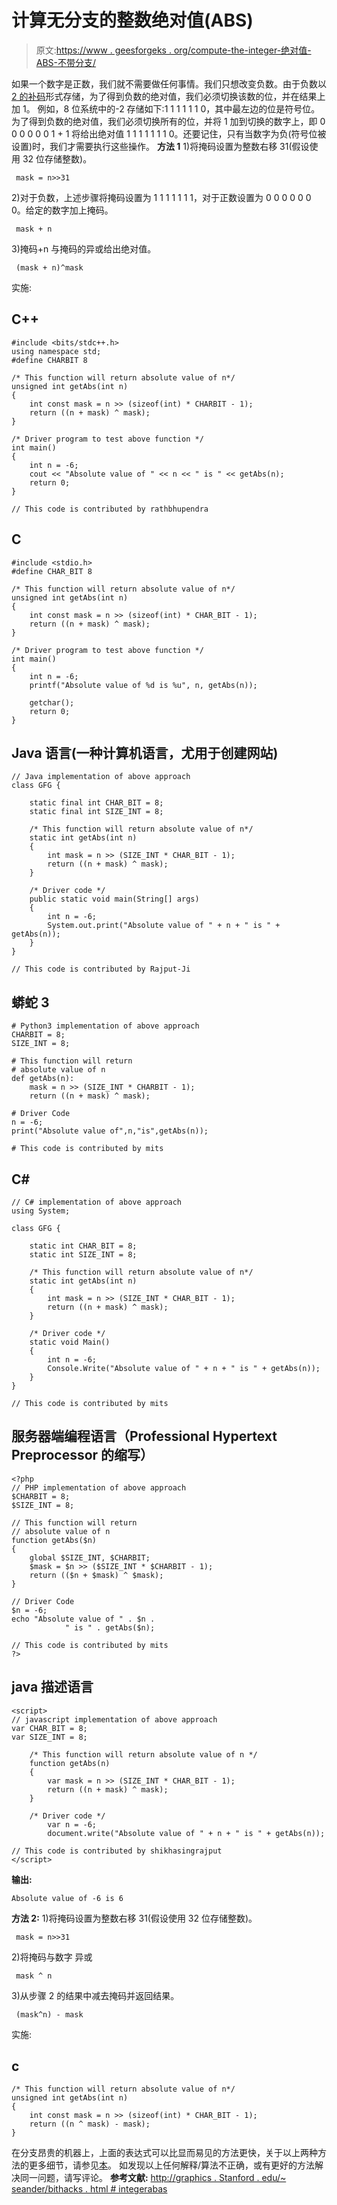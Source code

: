 # 计算无分支的整数绝对值(ABS)

> 原文:[https://www . geesforgeks . org/compute-the-integer-绝对值-ABS-不带分支/](https://www.geeksforgeeks.org/compute-the-integer-absolute-value-abs-without-branching/)

如果一个数字是正数，我们就不需要做任何事情。我们只想改变负数。由于负数以 [2 的补码](http://en.wikipedia.org/wiki/Two%27s_complement)形式存储，为了得到负数的绝对值，我们必须切换该数的位，并在结果上加 1。
例如，8 位系统中的-2 存储如下:1 1 1 1 1 1 0，其中最左边的位是符号位。为了得到负数的绝对值，我们必须切换所有的位，并将 1 加到切换的数字上，即 0 0 0 0 0 0 1 + 1 将给出绝对值 1 1 1 1 1 1 1 0。还要记住，只有当数字为负(符号位被设置)时，我们才需要执行这些操作。
**方法 1**
1)将掩码设置为整数右移 31(假设使用 32 位存储整数)。

```
 mask = n>>31 
```

2)对于负数，上述步骤将掩码设置为 1 1 1 1 1 1 1，对于正数设置为 0 0 0 0 0 0 0。给定的数字加上掩码。

```
 mask + n 
```

3)掩码+n 与掩码的异或给出绝对值。

```
 (mask + n)^mask 
```

实施:

## C++

```
#include <bits/stdc++.h>
using namespace std;
#define CHARBIT 8

/* This function will return absolute value of n*/
unsigned int getAbs(int n)
{
    int const mask = n >> (sizeof(int) * CHARBIT - 1);
    return ((n + mask) ^ mask);
}

/* Driver program to test above function */
int main()
{
    int n = -6;
    cout << "Absolute value of " << n << " is " << getAbs(n);
    return 0;
}

// This code is contributed by rathbhupendra
```

## C

```
#include <stdio.h>
#define CHAR_BIT 8

/* This function will return absolute value of n*/
unsigned int getAbs(int n)
{
    int const mask = n >> (sizeof(int) * CHAR_BIT - 1);
    return ((n + mask) ^ mask);
}

/* Driver program to test above function */
int main()
{
    int n = -6;
    printf("Absolute value of %d is %u", n, getAbs(n));

    getchar();
    return 0;
}
```

## Java 语言(一种计算机语言，尤用于创建网站)

```
// Java implementation of above approach
class GFG {

    static final int CHAR_BIT = 8;
    static final int SIZE_INT = 8;

    /* This function will return absolute value of n*/
    static int getAbs(int n)
    {
        int mask = n >> (SIZE_INT * CHAR_BIT - 1);
        return ((n + mask) ^ mask);
    }

    /* Driver code */
    public static void main(String[] args)
    {
        int n = -6;
        System.out.print("Absolute value of " + n + " is " + getAbs(n));
    }
}

// This code is contributed by Rajput-Ji
```

## 蟒蛇 3

```
# Python3 implementation of above approach
CHARBIT = 8;
SIZE_INT = 8;

# This function will return
# absolute value of n
def getAbs(n):
    mask = n >> (SIZE_INT * CHARBIT - 1);
    return ((n + mask) ^ mask);

# Driver Code
n = -6;
print("Absolute value of",n,"is",getAbs(n));

# This code is contributed by mits
```

## C#

```
// C# implementation of above approach
using System;

class GFG {

    static int CHAR_BIT = 8;
    static int SIZE_INT = 8;

    /* This function will return absolute value of n*/
    static int getAbs(int n)
    {
        int mask = n >> (SIZE_INT * CHAR_BIT - 1);
        return ((n + mask) ^ mask);
    }

    /* Driver code */
    static void Main()
    {
        int n = -6;
        Console.Write("Absolute value of " + n + " is " + getAbs(n));
    }
}

// This code is contributed by mits
```

## 服务器端编程语言（Professional Hypertext Preprocessor 的缩写）

```
<?php
// PHP implementation of above approach
$CHARBIT = 8;
$SIZE_INT = 8;

// This function will return
// absolute value of n
function getAbs($n)
{
    global $SIZE_INT, $CHARBIT;
    $mask = $n >> ($SIZE_INT * $CHARBIT - 1);
    return (($n + $mask) ^ $mask);
}

// Driver Code
$n = -6;
echo "Absolute value of " . $n .
            " is " . getAbs($n);

// This code is contributed by mits
?>
```

## java 描述语言

```
<script>
// javascript implementation of above approach   
var CHAR_BIT = 8;
var SIZE_INT = 8;

    /* This function will return absolute value of n */
    function getAbs(n)
    {
        var mask = n >> (SIZE_INT * CHAR_BIT - 1);
        return ((n + mask) ^ mask);
    }

    /* Driver code */
        var n = -6;
        document.write("Absolute value of " + n + " is " + getAbs(n));

// This code is contributed by shikhasingrajput
</script>
```

**输出:**

```
Absolute value of -6 is 6
```

**方法 2:**
1)将掩码设置为整数右移 31(假设使用 32 位存储整数)。

```
 mask = n>>31 
```

2)将掩码与数字
异或

```
 mask ^ n 
```

3)从步骤 2 的结果中减去掩码并返回结果。

```
 (mask^n) - mask 
```

实施:

## c

```
/* This function will return absolute value of n*/
unsigned int getAbs(int n)
{
    int const mask = n >> (sizeof(int) * CHAR_BIT - 1);
    return ((n ^ mask) - mask);
}
```

在分支昂贵的机器上，上面的表达式可以比显而易见的方法更快，关于以上两种方法的更多细节，请参见[本](http://graphics.stanford.edu/~seander/bithacks.html#IntegerAbs)。
如发现以上任何解释/算法不正确，或有更好的方法解决同一问题，请写评论。
**参考文献:**
[http://graphics . Stanford . edu/~ seander/bithacks . html # integerabas](http://graphics.stanford.edu/~seander/bithacks.html#IntegerAbs)